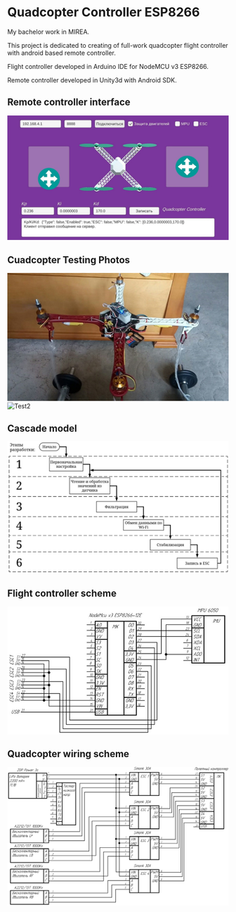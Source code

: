 # Quadcopter Controller ESP8266

My bachelor work in MIREA.

This project is dedicated to creating of full-work quadcopter flight controller with android based remote controller.

Flight controller developed in Arduino IDE for NodeMCU v3 ESP8266.

Remote controller developed in Unity3d with Android SDK.

## Remote controller interface
![Interface](Screenshots/Interface.jpg)
## Cuadcopter Testing Photos


![Test1](Screenshots/RealModelTesting1.jpg)
![Test2](Screenshots/RealModelTesting2.jpg)
## Cascade model
![CascadeModel](Screenshots/CascadeDevModel.png)
## Flight controller scheme
![FlightController](Screenshots/FlightControllerScheme.jpg)
## Quadcopter wiring scheme
![QuadcopterModel](Screenshots/QuadcopterModel.png)